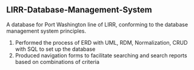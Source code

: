 ## LIRR-Database-Management-System
A database for Port Washington line of LIRR, conforming to the database management system principles.

1. Performed the process of ERD with UML, RDM, Normalization, CRUD with SQL to set up the database
2. Produced navigation forms to facilitate searching and search reports based on combinations of criteria
